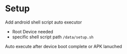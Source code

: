 # Setup

Add android shell script auto executor

- Root Device needed
- specific shell script path `/data/setup.sh`

Auto execute after device boot complete or APK lanuched
